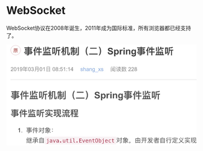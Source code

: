 # WebSocket

WebSocket协议在2008年诞生，2011年成为国际标准，所有浏览器都已经支持了。

![image-20190717110247045](https://github.com/liaominghua/study/blob/master/images/1563332897919.jpg?raw=true)
